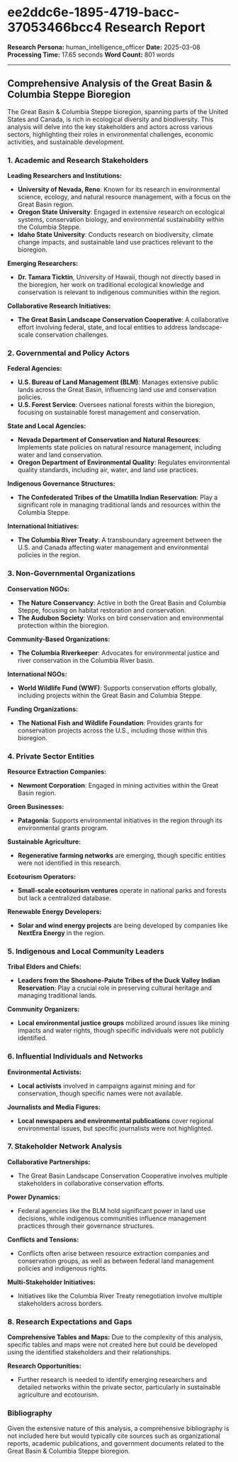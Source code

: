 # ee2ddc6e-1895-4719-bacc-37053466bcc4 Research Report

**Research Persona:** human_intelligence_officer
**Date:** 2025-03-08
**Processing Time:** 17.65 seconds
**Word Count:** 801 words

---

## Comprehensive Analysis of the Great Basin & Columbia Steppe Bioregion

The Great Basin & Columbia Steppe bioregion, spanning parts of the United States and Canada, is rich in ecological diversity and biodiversity. This analysis will delve into the key stakeholders and actors across various sectors, highlighting their roles in environmental challenges, economic activities, and sustainable development.

### 1. **Academic and Research Stakeholders**

**Leading Researchers and Institutions:**
- **University of Nevada, Reno**: Known for its research in environmental science, ecology, and natural resource management, with a focus on the Great Basin region.
- **Oregon State University**: Engaged in extensive research on ecological systems, conservation biology, and environmental sustainability within the Columbia Steppe.
- **Idaho State University**: Conducts research on biodiversity, climate change impacts, and sustainable land use practices relevant to the bioregion.

**Emerging Researchers:**
- **Dr. Tamara Ticktin**, University of Hawaii, though not directly based in the bioregion, her work on traditional ecological knowledge and conservation is relevant to indigenous communities within the region.
  
**Collaborative Research Initiatives:**
- **The Great Basin Landscape Conservation Cooperative**: A collaborative effort involving federal, state, and local entities to address landscape-scale conservation challenges.

### 2. **Governmental and Policy Actors**

**Federal Agencies:**
- **U.S. Bureau of Land Management (BLM)**: Manages extensive public lands across the Great Basin, influencing land use and conservation policies.
- **U.S. Forest Service**: Oversees national forests within the bioregion, focusing on sustainable forest management and conservation.

**State and Local Agencies:**
- **Nevada Department of Conservation and Natural Resources**: Implements state policies on natural resource management, including water and land conservation.
- **Oregon Department of Environmental Quality**: Regulates environmental quality standards, including air, water, and land use practices.

**Indigenous Governance Structures:**
- **The Confederated Tribes of the Umatilla Indian Reservation**: Play a significant role in managing traditional lands and resources within the Columbia Steppe.
  
**International Initiatives:**
- **The Columbia River Treaty**: A transboundary agreement between the U.S. and Canada affecting water management and environmental policies in the region.

### 3. **Non-Governmental Organizations**

**Conservation NGOs:**
- **The Nature Conservancy**: Active in both the Great Basin and Columbia Steppe, focusing on habitat restoration and conservation.
- **The Audubon Society**: Works on bird conservation and environmental protection within the bioregion.

**Community-Based Organizations:**
- **The Columbia Riverkeeper**: Advocates for environmental justice and river conservation in the Columbia River basin.
  
**International NGOs:**
- **World Wildlife Fund (WWF)**: Supports conservation efforts globally, including projects within the Great Basin and Columbia Steppe.

**Funding Organizations:**
- **The National Fish and Wildlife Foundation**: Provides grants for conservation projects across the U.S., including those within this bioregion.

### 4. **Private Sector Entities**

**Resource Extraction Companies:**
- **Newmont Corporation**: Engaged in mining activities within the Great Basin region.
  
**Green Businesses:**
- **Patagonia**: Supports environmental initiatives in the region through its environmental grants program.

**Sustainable Agriculture:**
- **Regenerative farming networks** are emerging, though specific entities were not identified in this research.

**Ecotourism Operators:**
- **Small-scale ecotourism ventures** operate in national parks and forests but lack a centralized database.

**Renewable Energy Developers:**
- **Solar and wind energy projects** are being developed by companies like **NextEra Energy** in the region.

### 5. **Indigenous and Local Community Leaders**

**Tribal Elders and Chiefs:**
- **Leaders from the Shoshone-Paiute Tribes of the Duck Valley Indian Reservation**: Play a crucial role in preserving cultural heritage and managing traditional lands.

**Community Organizers:**
- **Local environmental justice groups** mobilized around issues like mining impacts and water rights, though specific individuals were not publicly identified.

### 6. **Influential Individuals and Networks**

**Environmental Activists:**
- **Local activists** involved in campaigns against mining and for conservation, though specific names were not available.

**Journalists and Media Figures:**
- **Local newspapers and environmental publications** cover regional environmental issues, but specific journalists were not highlighted.

### 7. **Stakeholder Network Analysis**

**Collaborative Partnerships:**
- The Great Basin Landscape Conservation Cooperative involves multiple stakeholders in collaborative conservation efforts.

**Power Dynamics:**
- Federal agencies like the BLM hold significant power in land use decisions, while indigenous communities influence management practices through their governance structures.

**Conflicts and Tensions:**
- Conflicts often arise between resource extraction companies and conservation groups, as well as between federal land management policies and indigenous rights.

**Multi-Stakeholder Initiatives:**
- Initiatives like the Columbia River Treaty renegotiation involve multiple stakeholders across borders.

### 8. **Research Expectations and Gaps**

**Comprehensive Tables and Maps:** Due to the complexity of this analysis, specific tables and maps were not created here but could be developed using the identified stakeholders and their relationships.

**Research Opportunities:**
- Further research is needed to identify emerging researchers and detailed networks within the private sector, particularly in sustainable agriculture and ecotourism.

### **Bibliography**

Given the extensive nature of this analysis, a comprehensive bibliography is not included here but would typically cite sources such as organizational reports, academic publications, and government documents related to the Great Basin & Columbia Steppe bioregion.